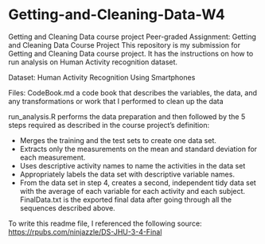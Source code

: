 # Getting-and-Cleaning-Data-W4
Getting and Cleaning Data course project
Peer-graded Assignment: Getting and Cleaning Data Course Project
This repository is my submission for Getting and Cleaning Data course project. It has the instructions on how to run analysis on Human Activity recognition dataset.

Dataset:
Human Activity Recognition Using Smartphones

Files:
CodeBook.md a code book that describes the variables, the data, and any transformations or work that I performed to clean up the data

run_analysis.R performs the data preparation and then followed by the 5 steps required as described in the course project’s definition:
- Merges the training and the test sets to create one data set.
- Extracts only the measurements on the mean and standard deviation for each measurement.
- Uses descriptive activity names to name the activities in the data set
- Appropriately labels the data set with descriptive variable names.
- From the data set in step 4, creates a second, independent tidy data set with the average of each variable for each activity and each subject.
FinalData.txt is the exported final data after going through all the sequences described above.

To write this readme file, I referenced the following source: 
https://rpubs.com/ninjazzle/DS-JHU-3-4-Final
